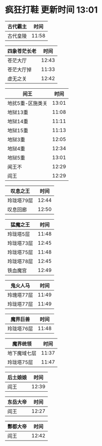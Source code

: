 # 疯狂打鞋 更新时间 13:01

| 古代霸主   | 时间    |
|--------|-------|
| 古代皇陵 | 11:58 |

| 四象苍茫长老   | 时间    |
|--------|-------|
| 苍茫大厅 | 12:43 |
| 苍茫大厅掉 | 11:33 |
| 虚无之关 | 12:42 |

| 间王   | 时间    |
|--------|-------|
| 地扰5重-区施类关 | 13:01 |
| 地狱13重 | 11:08 |
| 地狱14重 | 11:11 |
| 地狱15重 | 11:13 |
| 地狱3重 | 12:05 |
| 地狱4重 | 12:34 |
| 地狱5重 | 13:01 |
| 闻王不 | 12:29 |
| 阎王 | 12:29 |

| 叹息之王   | 时间    |
|--------|-------|
| 玲珑塔79层 | 12:44 |
| 叹息回廊 | 12:50 |

| 猛魔之王   | 时间    |
|--------|-------|
| 玲珑塔5层 | 11:48 |
| 玲珑塔73层 | 12:45 |
| 玲珑塔75层 | 11:48 |
| 玲珑塔78层 | 12:45 |
| 铁血魔宫 | 12:49 |

| 鬼火人马   | 时间    |
|--------|-------|
| 玲瑰塔77层 | 11:49 |
| 玲珑塔77层 | 11:49 |

| 魔界巨兽   | 时间    |
|--------|-------|
| 玲珑塔76层 | 11:48 |

| 魔界统领   | 时间    |
|--------|-------|
| 地下魔域七层 | 11:37 |
| 玲珑塔75层 | 11:47 |

| 后土娘娘   | 时间    |
|--------|-------|
| 阎王 | 12:39 |

| 东岳大帝   | 时间    |
|--------|-------|
| 阎王 | 12:27 |

| 酆都大帝   | 时间    |
|--------|-------|
| 阎王 | 12:42 |